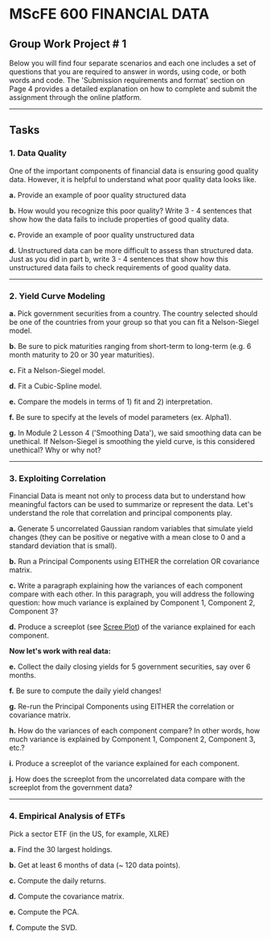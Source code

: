# MScFE 600 FINANCIAL DATA

## Group Work Project # 1

Below you will find four separate scenarios and each one includes a set of questions that you are required to answer in words, using code, or both words and code. The 'Submission requirements and format' section on Page 4 provides a detailed explanation on how to complete and submit the assignment through the online platform.

---

## Tasks

### 1. Data Quality

One of the important components of financial data is ensuring good quality data. However, it is helpful to understand what poor quality data looks like.

**a.** Provide an example of poor quality structured data

**b.** How would you recognize this poor quality? Write 3 - 4 sentences that show how the data fails to include properties of good quality data.

**c.** Provide an example of poor quality unstructured data

**d.** Unstructured data can be more difficult to assess than structured data. Just as you did in part b, write 3 - 4 sentences that show how this unstructured data fails to check requirements of good quality data.

---

### 2. Yield Curve Modeling

**a.** Pick government securities from a country. The country selected should be one of the countries from your group so that you can fit a Nelson-Siegel model.

**b.** Be sure to pick maturities ranging from short-term to long-term (e.g. 6 month maturity to 20 or 30 year maturities).

**c.** Fit a Nelson-Siegel model.

**d.** Fit a Cubic-Spline model.

**e.** Compare the models in terms of 1) fit and 2) interpretation.

**f.** Be sure to specify at the levels of model parameters (ex. Alpha1).

**g.** In Module 2 Lesson 4 ('Smoothing Data'), we said smoothing data can be unethical. If Nelson-Siegel is smoothing the yield curve, is this considered unethical? Why or why not?

---

### 3. Exploiting Correlation

Financial Data is meant not only to process data but to understand how meaningful factors can be used to summarize or represent the data. Let's understand the role that correlation and principal components play.

**a.** Generate 5 uncorrelated Gaussian random variables that simulate yield changes (they can be positive or negative with a mean close to 0 and a standard deviation that is small).

**b.** Run a Principal Components using EITHER the correlation OR covariance matrix.

**c.** Write a paragraph explaining how the variances of each component compare with each other. In this paragraph, you will address the following question: how much variance is explained by Component 1, Component 2, Component 3?

**d.** Produce a screeplot (see [Scree Plot](https://en.wikipedia.org/wiki/Scree_plot)) of the variance explained for each component.

**Now let's work with real data:**

**e.** Collect the daily closing yields for 5 government securities, say over 6 months.

**f.** Be sure to compute the daily yield changes!

**g.** Re-run the Principal Components using EITHER the correlation or covariance matrix.

**h.** How do the variances of each component compare? In other words, how much variance is explained by Component 1, Component 2, Component 3, etc.?

**i.** Produce a screeplot of the variance explained for each component.

**j.** How does the screeplot from the uncorrelated data compare with the screeplot from the government data?

---

### 4. Empirical Analysis of ETFs

Pick a sector ETF (in the US, for example, XLRE)

**a.** Find the 30 largest holdings.

**b.** Get at least 6 months of data (~ 120 data points).

**c.** Compute the daily returns.

**d.** Compute the covariance matrix.

**e.** Compute the PCA.

**f.** Compute the SVD.